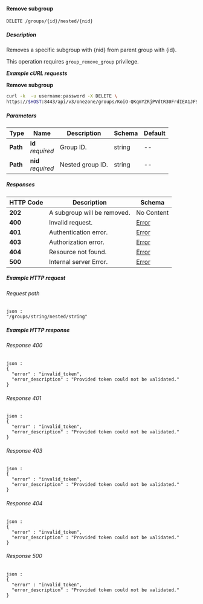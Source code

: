 
<a name="delete_nested_group"></a>
#### Remove subgroup
```
DELETE /groups/{id}/nested/{nid}
```


##### Description
Removes a specific subgroup with {nid} from parent group with {id}.

This operation requires `group_remove_group` privilege.

***Example cURL requests***

**Remove subgroup**
```bash
curl -k  -u username:password -X DELETE \
https://$HOST:8443/api/v3/onezone/groups/KoiO-QKqmYZRjPVdtR30FrdIEA1JF9f3TznAr9BDjA4/nested/Qi4QT2oalnfQu0SzTK1HgXxKuUrlRppb68rr_UhwC50
```


##### Parameters

|Type|Name|Description|Schema|Default|
|---|---|---|---|---|
|**Path**|**id**  <br>*required*|Group ID.|string|--|
|**Path**|**nid**  <br>*required*|Nested group ID.|string|--|


##### Responses

|HTTP Code|Description|Schema|
|---|---|---|
|**202**|A subgroup will be removed.|No Content|
|**400**|Invalid request.|[Error](../definitions/Error.md#error)|
|**401**|Authentication error.|[Error](../definitions/Error.md#error)|
|**403**|Authorization error.|[Error](../definitions/Error.md#error)|
|**404**|Resource not found.|[Error](../definitions/Error.md#error)|
|**500**|Internal server Error.|[Error](../definitions/Error.md#error)|


##### Example HTTP request

###### Request path
```
json :
"/groups/string/nested/string"
```


##### Example HTTP response

###### Response 400
```
json :
{
  "error" : "invalid_token",
  "error_description" : "Provided token could not be validated."
}
```


###### Response 401
```
json :
{
  "error" : "invalid_token",
  "error_description" : "Provided token could not be validated."
}
```


###### Response 403
```
json :
{
  "error" : "invalid_token",
  "error_description" : "Provided token could not be validated."
}
```


###### Response 404
```
json :
{
  "error" : "invalid_token",
  "error_description" : "Provided token could not be validated."
}
```


###### Response 500
```
json :
{
  "error" : "invalid_token",
  "error_description" : "Provided token could not be validated."
}
```




